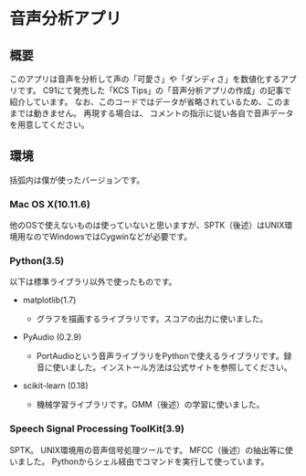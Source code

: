 # 音声分析アプリ

## 概要

このアプリは音声を分析して声の「可愛さ」や「ダンディさ」を数値化するアプリです。
C91にて発売した「KCS Tips」の「音声分析アプリの作成」の記事で紹介しています。
なお、このコードではデータが省略されているため、このままでは動きません。
再現する場合は、
コメントの指示に従い各自で音声データを用意してください。

## 環境

括弧内は僕が使ったバージョンです。

### Mac OS X(10.11.6)

他のOSで使えないものは使っていないと思いますが、SPTK（後述）はUNIX環境用なのでWindowsではCygwinなどが必要です。

### Python(3.5)

以下は標準ライブラリ以外で使ったものです。

* matplotlib(1.7)
    * グラフを描画するライブラリです。スコアの出力に使いました。

* PyAudio (0.2.9)
    * PortAudioという音声ライブラリをPythonで使えるライブラリです。録音に使いました。インストール方法は公式サイトを参照してください。

* scikit-learn (0.18)
    * 機械学習ライブラリです。GMM（後述）の学習に使いました。

### Speech Signal Processing ToolKit(3.9)

SPTK。
UNIX環境用の音声信号処理ツールです。
MFCC（後述）の抽出等に使いました。
Pythonからシェル経由でコマンドを実行して使っています。
